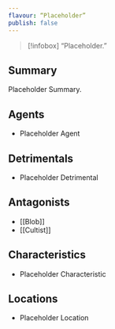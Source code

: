 ```yaml
---
flavour: “Placeholder”
publish: false
---
```

> [!infobox]
> “Placeholder.”

## Summary
Placeholder Summary.

## Agents
- Placeholder Agent

## Detrimentals
- Placeholder Detrimental

## Antagonists
- [[Blob]]
- [[Cultist]]

## Characteristics
- Placeholder Characteristic

## Locations
- Placeholder Location
